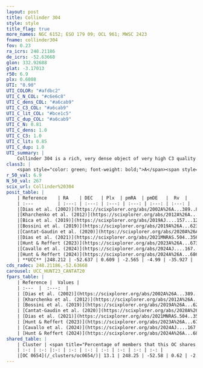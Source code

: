 ```yaml
---
layout: post
title: Collinder 304
style: style
title_flag: true
more_names: NGC 6152; ESO 179 09; OCL 961; MWSC 2423
fname: collinder304
fov: 0.23
ra_icrs: 248.21186
de_icrs: -52.63668
glon: 332.92688
glat: -3.17013
r50: 6.9
plx: 0.6088
UTI: "0.90"
UTI_COLOR: "#afdbc2"
UTI_C_N_COL: "#c6e6c8"
UTI_C_dens_COL: "#a6cab9"
UTI_C_C3_COL: "#a6cab9"
UTI_C_lit_COL: "#bce1c5"
UTI_C_dup_COL: "#a6cab9"
UTI_C_N: 0.81
UTI_C_dens: 1.0
UTI_C_C3: 1.0
UTI_C_lit: 0.85
UTI_C_dup: 1.0
UTI_summary: |
    Collinder 304 is a rich, very dense object of very high C3 quality. It is well-studied in the literature. This object shares a small percentage of members with a later reported entry.
class3: |
    <span style="color: green; font-weight: bold;">A</span><span style="color: green; font-weight: bold;">A</span>
r_50_val: 6.9
N_50_val: 267
scix_url: Collinder%20304
posit_table: |
    | Reference    | RA    | DEC   | Plx  | pmRA  | pmDE   |  Rv  |
    | :---         | :---: | :---: | :---: | :---: | :---: | :---: |
    |[Dias et al. (2002)](https://scixplorer.org/abs/2002A%26A...389..871D) | 248.188 | -52.643 | -- | -1.85 | -4.87 | -- |
    |[Kharchenko et al. (2012)](https://scixplorer.org/abs/2012A%26A...543A.156K) | 248.175 | -52.64 | -- | -2.0 | -4.35 | -- |
    |[Bica et al. (2019)](https://scixplorer.org/abs/2019AJ....157...12B) | 248.17 | -52.645 | -- | -- | -- | -- |
    |[Bossini et al. (2019)](https://scixplorer.org/abs/2019A%26A...623A.108B) | 248.213 | -52.629 | -- | -- | -- | -- |
    |[Cantat-Gaudin et al. (2020)](https://scixplorer.org/abs/2020A%26A...640A...1C) | 248.213 | -52.629 | 0.594 | -2.511 | -4.98 | -- |
    |[Dias et al. (2021)](https://scixplorer.org/abs/2021MNRAS.504..356D) | 248.216 | -52.624 | 0.594 | -2.519 | -4.972 | -35.513 |
    |[Hunt & Reffert (2023)](https://scixplorer.org/abs/2023A%26A...673A.114H) | 248.158 | -52.621 | 0.608 | -2.581 | -4.993 | -34.365 |
    |[Cavallo et al. (2024)](https://scixplorer.org/abs/2024AJ....167...12C) | 248.222 | -52.631 | 0.608 | -- | -- | -- |
    |[Hunt & Reffert (2024)](https://scixplorer.org/abs/2024A%26A...686A..42H) | 248.158 | -52.621 | 0.608 | -2.581 | -4.993 | -34.365 |
    | **UCC** |248.212 | -52.637 | 0.609 | -2.565 | -4.99 | -35.927 | 
cds_radec: 248.21186,-52.63668
carousel: UCC_HUNT23_CANTAT20
fpars_table: |
    | Reference |  Values |
    | :---  |  :---:  |
    | [Dias et al. (2002)](https://scixplorer.org/abs/2002A%26A...389..871D) | `E(B-V)=0.3, Dist=1030.0` |
    | [Kharchenko et al. (2012)](https://scixplorer.org/abs/2012A%26A...543A.156K) | `e_bv=0.198, distance=1031, log_age=8.63` |
    | [Bossini et al. (2019)](https://scixplorer.org/abs/2019A%26A...623A.108B) | `AV=1.059, Dist=10.986, logA=8.236, Fe/H=0.0` |
    | [Cantat-Gaudin et al. (2020)](https://scixplorer.org/abs/2020A%26A...640A...1C) | `AVNN=1.01, DMNN=11.05, AgeNN=8.35` |
    | [Dias et al. (2021)](https://scixplorer.org/abs/2021MNRAS.504..356D) | `Av=1.128, Dist=1422, logage=8.386, [Fe/H]=0.131` |
    | [Hunt & Reffert (2023)](https://scixplorer.org/abs/2023A%26A...673A.114H) | `AV50=1.013, diffAV50=0.85, MOD50=10.941, logAge50=8.189` |
    | [Cavallo et al. (2024)](https://scixplorer.org/abs/2024AJ....167...12C) | `AV50=1.13, dMod50=10.76, logAge50=8.46, [Fe/H]50=0.14` |
    | [Hunt & Reffert (2024)](https://scixplorer.org/abs/2024A%26A...686A..42H) | `MassJ=1427.35` |
shared_table: |
    | Cluster | <span title="Percentage of members that this OC shares with the ones listed">%</span>   | RA   | DEC   | Plx   | pmRA  | pmDE  | Rv | UTI |
    | :-: | :-: |:-: | :-: | :-: | :-: | :-: | :-: | :-: |
    |[OC 0654](/_clusters/oc0654/)| 13.1 | 248.25 | -52.58 | 0.62 | -2.56 | -5.03 | -35.18 |0.0 |
---
```

